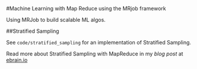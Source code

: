 
#Machine Learning with Map Reduce using the MRjob framework

Using MRJob to build scalable ML algos.

##Stratified Sampling

See `code/stratified_sampling` for an implementation of Stratified Sampling. 

Read more about Stratified Sampling with MapReduce in my *blog post* at [ebrain.io](http://ebrain.io/stratified-sampling/)
